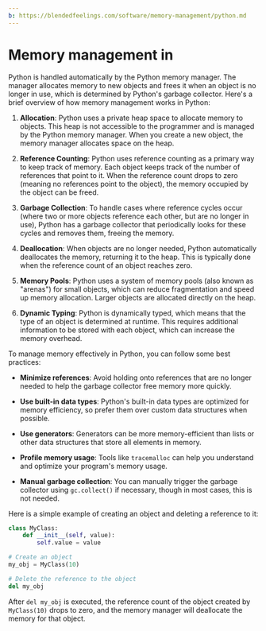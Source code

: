 ```yaml
---
b: https://blendedfeelings.com/software/memory-management/python.md
---
```


# Memory management in 
Python is handled automatically by the Python memory manager. The manager allocates memory to new objects and frees it when an object is no longer in use, which is determined by Python's garbage collector. Here's a brief overview of how memory management works in Python:

1. **Allocation**: Python uses a private heap space to allocate memory to objects. This heap is not accessible to the programmer and is managed by the Python memory manager. When you create a new object, the memory manager allocates space on the heap.

2. **Reference Counting**: Python uses reference counting as a primary way to keep track of memory. Each object keeps track of the number of references that point to it. When the reference count drops to zero (meaning no references point to the object), the memory occupied by the object can be freed.

3. **Garbage Collection**: To handle cases where reference cycles occur (where two or more objects reference each other, but are no longer in use), Python has a garbage collector that periodically looks for these cycles and removes them, freeing the memory.

4. **Deallocation**: When objects are no longer needed, Python automatically deallocates the memory, returning it to the heap. This is typically done when the reference count of an object reaches zero.

5. **Memory Pools**: Python uses a system of memory pools (also known as "arenas") for small objects, which can reduce fragmentation and speed up memory allocation. Larger objects are allocated directly on the heap.

6. **Dynamic Typing**: Python is dynamically typed, which means that the type of an object is determined at runtime. This requires additional information to be stored with each object, which can increase the memory overhead.

To manage memory effectively in Python, you can follow some best practices:

- **Minimize references**: Avoid holding onto references that are no longer needed to help the garbage collector free memory more quickly.
  
- **Use built-in data types**: Python's built-in data types are optimized for memory efficiency, so prefer them over custom data structures when possible.

- **Use generators**: Generators can be more memory-efficient than lists or other data structures that store all elements in memory.

- **Profile memory usage**: Tools like `tracemalloc` can help you understand and optimize your program's memory usage.

- **Manual garbage collection**: You can manually trigger the garbage collector using `gc.collect()` if necessary, though in most cases, this is not needed.

Here is a simple example of creating an object and deleting a reference to it:

```python
class MyClass:
    def __init__(self, value):
        self.value = value

# Create an object
my_obj = MyClass(10)

# Delete the reference to the object
del my_obj
```

After `del my_obj` is executed, the reference count of the object created by `MyClass(10)` drops to zero, and the memory manager will deallocate the memory for that object.